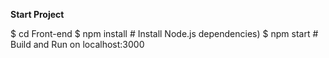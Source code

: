 **Start Project**

$ cd Front-end
$ npm install                          # Install Node.js dependencies)
$ npm start                     # Build and Run on localhost:3000
